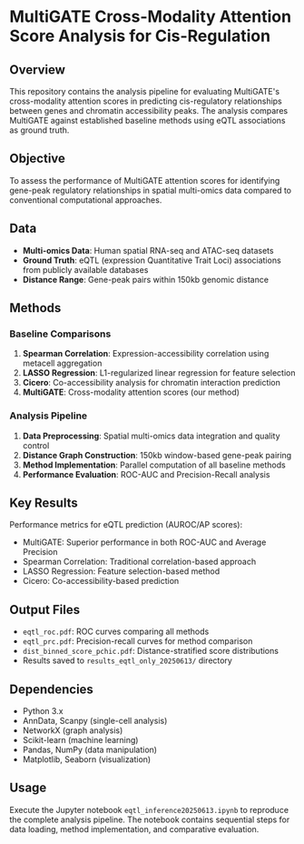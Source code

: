 # MultiGATE Cross-Modality Attention Score Analysis for Cis-Regulation

## Overview

This repository contains the analysis pipeline for evaluating MultiGATE's cross-modality attention scores in predicting cis-regulatory relationships between genes and chromatin accessibility peaks. The analysis compares MultiGATE against established baseline methods using eQTL associations as ground truth.

## Objective

To assess the performance of MultiGATE attention scores for identifying gene-peak regulatory relationships in spatial multi-omics data compared to conventional computational approaches.

## Data

- **Multi-omics Data**: Human spatial RNA-seq and ATAC-seq datasets
- **Ground Truth**: eQTL (expression Quantitative Trait Loci) associations from publicly available databases
- **Distance Range**: Gene-peak pairs within 150kb genomic distance

## Methods

### Baseline Comparisons
1. **Spearman Correlation**: Expression-accessibility correlation using metacell aggregation
2. **LASSO Regression**: L1-regularized linear regression for feature selection
3. **Cicero**: Co-accessibility analysis for chromatin interaction prediction
4. **MultiGATE**: Cross-modality attention scores (our method)

### Analysis Pipeline
1. **Data Preprocessing**: Spatial multi-omics data integration and quality control
2. **Distance Graph Construction**: 150kb window-based gene-peak pairing
3. **Method Implementation**: Parallel computation of all baseline methods
4. **Performance Evaluation**: ROC-AUC and Precision-Recall analysis

## Key Results

Performance metrics for eQTL prediction (AUROC/AP scores):
- MultiGATE: Superior performance in both ROC-AUC and Average Precision
- Spearman Correlation: Traditional correlation-based approach
- LASSO Regression: Feature selection-based method  
- Cicero: Co-accessibility-based prediction

## Output Files

- `eqtl_roc.pdf`: ROC curves comparing all methods
- `eqtl_prc.pdf`: Precision-recall curves for method comparison
- `dist_binned_score_pchic.pdf`: Distance-stratified score distributions
- Results saved to `results_eqtl_only_20250613/` directory

## Dependencies

- Python 3.x
- AnnData, Scanpy (single-cell analysis)
- NetworkX (graph analysis)
- Scikit-learn (machine learning)
- Pandas, NumPy (data manipulation)
- Matplotlib, Seaborn (visualization)

## Usage

Execute the Jupyter notebook `eqtl_inference20250613.ipynb` to reproduce the complete analysis pipeline. The notebook contains sequential steps for data loading, method implementation, and comparative evaluation.
